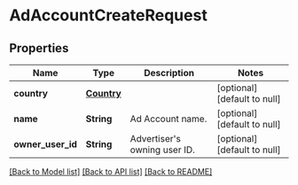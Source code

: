 # AdAccountCreateRequest
## Properties

| Name | Type | Description | Notes |
|------------ | ------------- | ------------- | -------------|
| **country** | [**Country**](Country.md) |  | [optional] [default to null] |
| **name** | **String** | Ad Account name. | [optional] [default to null] |
| **owner\_user\_id** | **String** | Advertiser&#39;s owning user ID. | [optional] [default to null] |

[[Back to Model list]](../README.md#documentation-for-models) [[Back to API list]](../README.md#documentation-for-api-endpoints) [[Back to README]](../README.md)

